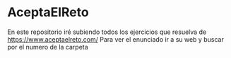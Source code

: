 # AceptaElReto
En este repositorio iré subiendo todos los ejercicios que resuelva de https://www.aceptaelreto.com/
Para ver el enunciado ir a su web y buscar por el numero de la carpeta
